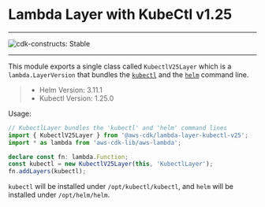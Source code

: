 # Lambda Layer with KubeCtl v1.25
<!--BEGIN STABILITY BANNER-->

---

![cdk-constructs: Stable](https://img.shields.io/badge/cdk--constructs-stable-success.svg?style=for-the-badge)

---

<!--END STABILITY BANNER-->

This module exports a single class called `KubectlV25Layer` which is a `lambda.LayerVersion` that
bundles the [`kubectl`](https://kubernetes.io/docs/reference/kubectl/kubectl/) and the
[`helm`](https://helm.sh/) command line.

> - Helm Version: 3.11.1
> - Kubectl Version: 1.25.0
>

Usage:

```ts
// KubectlLayer bundles the 'kubectl' and 'helm' command lines
import { KubectlV25Layer } from '@aws-cdk/lambda-layer-kubectl-v25';
import * as lambda from 'aws-cdk-lib/aws-lambda';

declare const fn: lambda.Function;
const kubectl = new KubectlV25Layer(this, 'KubectlLayer');
fn.addLayers(kubectl);
```

`kubectl` will be installed under `/opt/kubectl/kubectl`, and `helm` will be installed under `/opt/helm/helm`.
